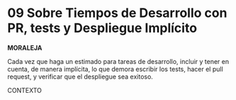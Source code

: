 # 09 Sobre Tiempos de Desarrollo con PR, tests y Despliegue Implícito
**MORALEJA**

Cada vez que haga un estimado para tareas de desarrollo, incluir y tener en cuenta, de manera implícita, lo que demora escribir los tests, hacer el pull request, y verificar que el despliegue sea exitoso.

CONTEXTO

